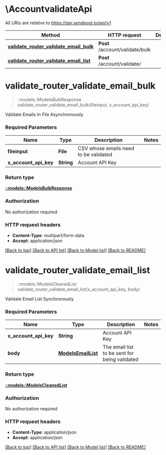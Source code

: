 # \AccountvalidateApi

All URIs are relative to *https://api.sendpost.io/api/v1*

Method | HTTP request | Description
------------- | ------------- | -------------
[**validate_router_validate_email_bulk**](AccountvalidateApi.md#validate_router_validate_email_bulk) | **Post** /account/validate/bulk | 
[**validate_router_validate_email_list**](AccountvalidateApi.md#validate_router_validate_email_list) | **Post** /account/validate/ | 


# **validate_router_validate_email_bulk**
> ::models::ModelsBulkResponse validate_router_validate_email_bulk(fileinput, x_account_api_key)


Validate Emails In File Asynchronously

### Required Parameters

Name | Type | Description  | Notes
------------- | ------------- | ------------- | -------------
  **fileinput** | **File**| CSV whose emails need to be validated | 
  **x_account_api_key** | **String**| Account API Key | 

### Return type

[**::models::ModelsBulkResponse**](models.BulkResponse.md)

### Authorization

No authorization required

### HTTP request headers

 - **Content-Type**: multipart/form-data
 - **Accept**: application/json

[[Back to top]](#) [[Back to API list]](../README.md#documentation-for-api-endpoints) [[Back to Model list]](../README.md#documentation-for-models) [[Back to README]](../README.md)

# **validate_router_validate_email_list**
> ::models::ModelsCleanedList validate_router_validate_email_list(x_account_api_key, body)


Validate Email List Synchronously

### Required Parameters

Name | Type | Description  | Notes
------------- | ------------- | ------------- | -------------
  **x_account_api_key** | **String**| Account API Key | 
  **body** | [**ModelsEmailList**](ModelsEmailList.md)| The email list to be sent for being validated | 

### Return type

[**::models::ModelsCleanedList**](models.CleanedList.md)

### Authorization

No authorization required

### HTTP request headers

 - **Content-Type**: application/json
 - **Accept**: application/json

[[Back to top]](#) [[Back to API list]](../README.md#documentation-for-api-endpoints) [[Back to Model list]](../README.md#documentation-for-models) [[Back to README]](../README.md)

